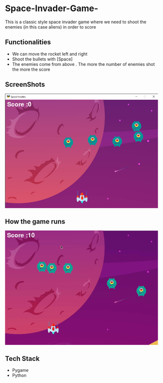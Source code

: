 # Space-Invader-Game-

 This is a classic style space invader game where we need to shoot the enemies (in this case aliens) in order to score
 
## Functionalities
  
  * We can move the rocket left and right 
  * Shoot the bullets with [Space]
  * The enemies come from above . The more the number of enemies shot the more the score 

## ScreenShots

![](img1.png)

## How the game runs

![](gif.gif)

## Tech Stack

* Pygame
* Python
